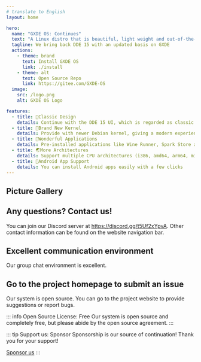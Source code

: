 ```yaml
---
# translate to English
layout: home

hero:
  name: "GXDE OS: Continues"
  text: "A Linux distro that is beautiful, light weight and out-of-the-box"
  tagline: We bring back DDE 15 with an updated basis on GXDE
  actions:
    - theme: brand
      text: Install GXDE OS
      link: ./install
    - theme: alt
      text: Open Source Repo
      link: https://gitee.com/GXDE-OS
  image:
    src: /logo.png
    alt: GXDE OS Logo

features:
  - title: 🌈Classic Design
    details: Continue with the DDE 15 UI, which is regarded as classic and worth remembering
  - title: 🏡Brand New Kernel
    details: Provide with newer Debian kernel, giving a modern experience with claasic design 
  - title: 📌Wonderful Applications
    details: Pre-installed applications like Wine Runner, Spark Store and so on makes the system out-of-the-box
  - title: 🌏More Architectures
    details: Support multiple CPU architectures (i386, amd64, arm64, mips64el, loong64, riscv64) to enable wider support
  - title: 🤖Android App Support
    details: You can install Android apps easily with a few clicks
---
```


## Picture Gallery

<el-carousel type="card" height="24vw" indicator-position="none">
  <el-carousel-item v-for="item, k in previewSrcList" :key="item">
    <el-image preview-teleported :preview-src-list="previewSrcList" :src="item" :initial-index="k" />
  </el-carousel-item>
</el-carousel>

## Any questions? Contact us!

You can join our Discord server at https://discord.gg/t5Uf2xYpvA. Other contact information can be found on the website navigation bar.

## Excellent communication environment

Our group chat environment is excellent.

## Go to the project homepage to submit an issue

Our system is open source. You can go to the project website to provide suggestions or report bugs.

::: info Open Source License: Free
Our system is open source and completely free, but please abide by the open source agreement.
:::

::: tip Support us: Sponsor
Sponsorship is our source of continuation! Thank you for your support!

[Sponsor us](https://gitee.com/GXDE-OS#%E8%AF%B7%E4%BD%9C%E8%80%85%E5%96%9D%E6%9D%AF%E8%8C%B6)
:::

<script setup>
import { ElCarousel, ElCarouselItem, ElImage, ElImageViewer } from 'element-plus';
// import 'element-plus/es/components/carousel/style/css';
// import 'element-plus/es/components/carousel-item/style/css';
// import 'element-plus/es/components/image/style/css';
// import 'element-plus/es/components/image-viewer/style/css';

const previewSrcList = [
  '/1.jpg',
  '/2.jpg',
  '/3.jpg',
  '/4.jpg',
  '/5.jpg',
  '/6.jpg',
];
</script>
